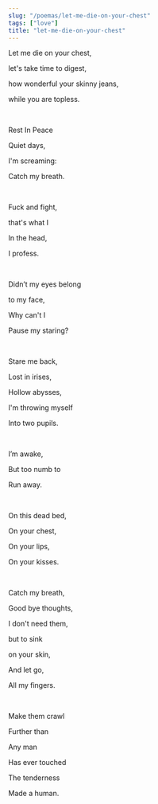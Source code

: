 ```yaml
---
slug: "/poemas/let-me-die-on-your-chest"
tags: ["love"]
title: "let-me-die-on-your-chest"
---
```

Let me die on your chest,

let's take time to digest,

how wonderful your skinny jeans,

while you are topless.

&nbsp;

Rest In Peace

Quiet days,

I'm screaming:

Catch my breath.

&nbsp;

Fuck and fight,

that's what I

In the head,

I profess.

&nbsp;

Didn’t my eyes belong

to my face,

Why can't I

Pause my staring?

&nbsp;

Stare me back,

Lost in irises,

Hollow abysses,

I'm throwing myself

Into two pupils.

&nbsp;

I’m awake,

But too numb to

Run away.

&nbsp;

On this dead bed,

On your chest,

On your lips,

On your kisses.

&nbsp;

Catch my breath,

Good bye thoughts,

I don't need them,

but to sink

on your skin,

And let go,

All my fingers.

&nbsp;

Make them crawl

Further than

Any man

Has ever touched

The tenderness

Made a human.